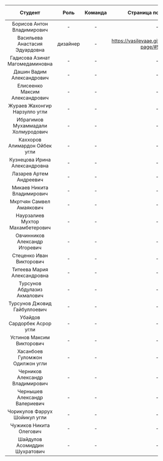 | Студент | Роль | Команда | Страница пользователя | Страница-отчет | Проект | Лаб 1 | Лаб 2 | Лаб 3 |
| :---:   | :-:  |   :-:   |   :-:    |  :-: |  :-:   |    :-:   |   :-:    |    :-:    |
| Борисов Антон Владимирович | - | - | - | - | - | - | - | - |
| Васильева Анастасия Эдуардовна  | дизайнер | - | https://vasilevaae.github.io/vasilevaAE-page/#!/topics | - | - | + | - | - |
| Гадисова Азинат Магомедаминовна  | - | - | - | - | - | - | - | - |
| Дашин Вадим Александрович | - | - | - | - | - | - | - | - |
| Елисеенко Максим Александрович | - | - | - | - | - | - | - | - |
| Жураев Жахонгир Нарзулло угли | - | - | - | - | - | - | - | - |
| Ибрагимов Мухаммадали Холмуродович | - | - | - | - | - | - | - | - |
| Каххоров Алимардон Ойбек угли | - | - | - | - | - | - | - | - |
| Кузнецова Ирина Александровна | - | - | - | - | - | - | - | - |
| Лазарев Артем Андреевич | - | - | - | - | - | - | - | - |
| Микаев Никита Владимирович | - | - | - | - | - | - | - | - |
| Мкртчян Самвел Амаякович | - | - | - | - | - | - | - | - |
| Наурзалиев Мухтор Махамбетерович | - | - | - | - | - | - | - | - |
| Овчинников Александр Игоревич | - | - | - | - | - | - | - | - |
| Стеценко Иван Викторович | - | - | - | - | - | - | - | - |
| Титеева Мария Александровна | - | - | - | - | - | - | - | - |
| Турсунов Абдулазиз Акмалович | - | - | - | - | - | - | - | - |
| Турсунов Джовид Гайбуллоевич | - | - | - | - | - | - | - | - |
| Убайдов Сардорбек Асрор угли | - | - | - | - | - | - | - | - |
| Устинов Максим Викторович | - | - | - | - | - | - | - | - |
| Хасанбоев Гуломжон Одилжон угли | - | - | - | - | - | - | - | - |
| Черников Александр Владимирович | - | - | - | - | - | - | - | - |
| Чернышев Александр Валериевич | - | - | - | - | - | - | - | - |
| Чорикулов Фаррух Шойикул угли | - | - | - | - | - | - | - | - |
| Чужиков Никита Олегович | - | - | - | - | - | - | - | - |
| Шайдулов Асомиддин Шухратович | - | - | - | - | - | - | - | - |
